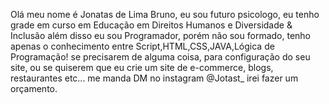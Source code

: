 Olá meu nome é Jonatas de Lima Bruno, eu sou futuro psicologo, eu tenho grade em curso em Educação em Direitos Humanos e Diversidade & Inclusão além disso
eu sou Programador, porém não sou formado, tenho apenas o conhecimento entre Script,HTML,CSS,JAVA,Lógica de Programação!
se precisarem de alguma coisa, para configuração do seu site, ou se quiserem que eu crie um site de e-commerce, blogs, restaurantes etc...
me manda DM no instagram @Jotast_ irei fazer um orçamento.
